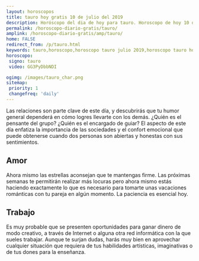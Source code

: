 ```yaml
---
layout: horoscopos
title: tauro hoy gratis 10 de julio del 2019 
description: Horóscopo del dia de hoy para tauro. Horoscopo de hoy 10 de julio del 2019. Las predicciones de amor, trabajo, vida personal gratis.
permalink: /horoscopo-diario-gratis/tauro/
amplink: /horoscopo-diario-gratis/amp/tauro/
home: FALSE
redirect_from: /p/tauro.html
keywords: tauro,horoscopo,horoscopo tauro julio 2019,horoscopo tauro hoy,tarot tauro julio 2019,horoscopo tauro,tarot tauro hoy,horoscopo de hoy,horoscopo diario,tarot del amor,horoscopo de hoy tauro,horoscopo diario del tarot, Horoscopo de hoy tauro 10 de julio del 2019,horóscopo del día,signos zodiacales 2019, el horoscopo de hoy
horoscopo:
 signo: tauro
 video: GG3PyDbbNDI

ogimg: /images/tauro_char.png
sitemap:
 priority: 1
 changefreq: 'daily'
---
```



Las relaciones son parte clave de este día, y descubrirás que tu humor general dependerá en cómo logres llevarte con los demás. ¿Quién es el pensante del grupo? ¿Quién es el encargado de guiar? El aspecto de este día enfatiza la importancia de las sociedades y el confort emocional que puede obtenerse cuando dos personas son abiertas y honestas con sus sentimientos.

## Amor

Ahora mismo las estrellas aconsejan que te mantengas firme. Las próximas semanas te permitirán realizar más locuras pero ahora mismo estás haciendo exactamente lo que es necesario para tomarte unas vacaciones románticas con tu pareja en algún momento. La paciencia es esencial hoy.

## Trabajo

Es muy probable que se presenten oportunidades para ganar dinero de modo creativo, a través de Internet o alguna otra red informática con la que sueles trabajar. Aunque te surjan dudas, harás muy bien en aprovechar cualquier situación que requiera de tus habilidades artísticas, imaginativas o de tus dones para la enseñanza.